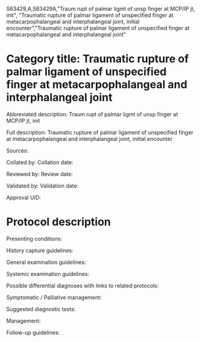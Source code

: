 S63429,A,S63429A,"Traum rupt of palmar ligmt of unsp finger at MCP/IP jt, init", "Traumatic rupture of palmar ligament of unspecified finger at metacarpophalangeal and interphalangeal joint, initial encounter","Traumatic rupture of palmar ligament of unspecified finger at metacarpophalangeal and interphalangeal joint"
# Category title: Traumatic rupture of palmar ligament of unspecified finger at metacarpophalangeal and interphalangeal joint

Abbreviated description: Traum rupt of palmar ligmt of unsp finger at MCP/IP jt, init

Full description: Traumatic rupture of palmar ligament of unspecified finger at metacarpophalangeal and interphalangeal joint, initial encounter

Sources:

Collated by:
Collation date:

Reviewed by:
Review date:

Validated by:
Validation date:

Approval UID:

# Protocol description

Presenting conditions:

History capture guidelines:

General examination guidelines:

Systemic examination guidelines:

Possible differential diagnoses with links to related protocols:

Symptomatic / Palliative management:

Suggested diagnostic tests:

Management:

Follow-up guidelines:

